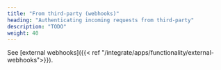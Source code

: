 ```yaml
---
title: "From third-party (webhooks)"
heading: "Authenticating incoming requests from third-party"
description: "TODO"
weight: 40
---
```


See [external webhooks]({{< ref "/integrate/apps/functionality/external-webhooks">}}).
